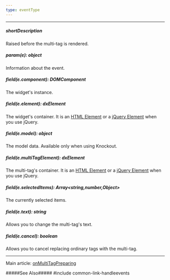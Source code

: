 ```yaml
---
type: eventType
---
```

---
##### shortDescription
Raised before the multi-tag is rendered.

##### param(e): object
Information about the event.

##### field(e.component): DOMComponent
The widget's instance.

##### field(e.element): dxElement
The widget's container. It is an [HTML Element](https://developer.mozilla.org/en-US/docs/Web/API/HTMLElement) or a [jQuery Element](https://api.jquery.com/Types/#jQuery) when you use jQuery.

##### field(e.model): object
The model data. Available only when using Knockout.

##### field(e.multiTagElement): dxElement
The multi-tag's container. It is an [HTML Element](https://developer.mozilla.org/en-US/docs/Web/API/HTMLElement) or a [jQuery Element](https://api.jquery.com/Types/#jQuery) when you use jQuery.

##### field(e.selectedItems): Array<string,number,Object>
The currently selected items.

##### field(e.text): string
Allows you to change the multi-tag's text.

##### field(e.cancel): boolean
Allows you to cancel replacing ordinary tags with the multi-tag.

---
Main article: [onMultiTagPreparing](/api-reference/10%20UI%20Widgets/dxTagBox/1%20Configuration/onMultiTagPreparing.md '/Documentation/ApiReference/UI_Widgets/dxTagBox/Configuration/#onMultiTagPreparing')

#####See Also#####
#include common-link-handleevents